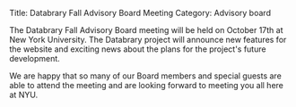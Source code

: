 Title: Databrary Fall Advisory Board Meeting 
Category: Advisory board

The Databrary Fall Advisory Board meeting will be held on October 17th at New York University. The Databrary project will announce new features for the website and exciting news about the plans for the project's future development.

We are happy that so many of our Board members and special guests are able to attend the meeting and are looking forward to meeting you all here at NYU. 